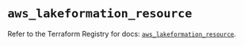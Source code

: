 # `aws_lakeformation_resource`

Refer to the Terraform Registry for docs: [`aws_lakeformation_resource`](https://registry.terraform.io/providers/hashicorp/aws/6.11.0/docs/resources/lakeformation_resource).
